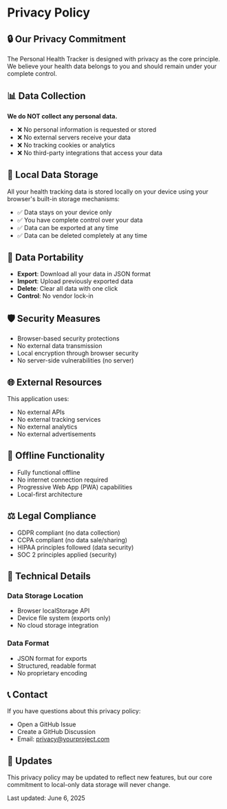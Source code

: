 # Privacy Policy

## 🔒 Our Privacy Commitment

The Personal Health Tracker is designed with privacy as the core principle. We believe your health data belongs to you and should remain under your complete control.

## 📊 Data Collection

**We do NOT collect any personal data.**

- ❌ No personal information is requested or stored
- ❌ No external servers receive your data
- ❌ No tracking cookies or analytics
- ❌ No third-party integrations that access your data

## 💾 Local Data Storage

All your health tracking data is stored locally on your device using your browser's built-in storage mechanisms:

- ✅ Data stays on your device only
- ✅ You have complete control over your data
- ✅ Data can be exported at any time
- ✅ Data can be deleted completely at any time

## 🔄 Data Portability

- **Export**: Download all your data in JSON format
- **Import**: Upload previously exported data
- **Delete**: Clear all data with one click
- **Control**: No vendor lock-in

## 🛡️ Security Measures

- Browser-based security protections
- No external data transmission
- Local encryption through browser security
- No server-side vulnerabilities (no server)

## 🌐 External Resources

This application uses:
- No external APIs
- No external tracking services
- No external analytics
- No external advertisements

## 📱 Offline Functionality

- Fully functional offline
- No internet connection required
- Progressive Web App (PWA) capabilities
- Local-first architecture

## ⚖️ Legal Compliance

- GDPR compliant (no data collection)
- CCPA compliant (no data sale/sharing)
- HIPAA principles followed (data security)
- SOC 2 principles applied (security)

## 🔧 Technical Details

### Data Storage Location
- Browser localStorage API
- Device file system (exports only)
- No cloud storage integration

### Data Format
- JSON format for exports
- Structured, readable format
- No proprietary encoding

## 📞 Contact

If you have questions about this privacy policy:
- Open a GitHub Issue
- Create a GitHub Discussion
- Email: privacy@yourproject.com

## 📅 Updates

This privacy policy may be updated to reflect new features, but our core commitment to local-only data storage will never change.

Last updated: June 6, 2025